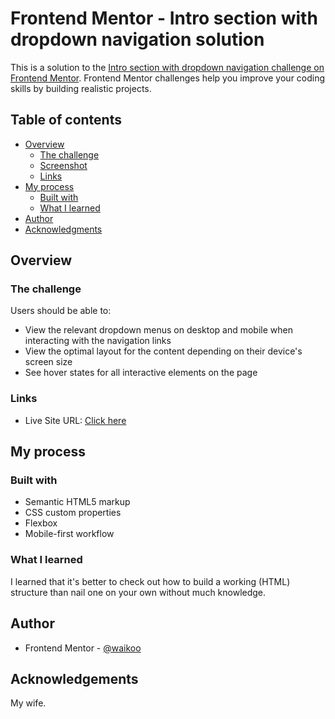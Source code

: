 # Frontend Mentor - Intro section with dropdown navigation solution

This is a solution to the [Intro section with dropdown navigation challenge on Frontend Mentor](https://www.frontendmentor.io/challenges/intro-section-with-dropdown-navigation-ryaPetHE5). Frontend Mentor challenges help you improve your coding skills by building realistic projects.

## Table of contents

- [Overview](#overview)
  - [The challenge](#the-challenge)
  - [Screenshot](#screenshot)
  - [Links](#links)
- [My process](#my-process)
  - [Built with](#built-with)
  - [What I learned](#what-i-learned)
- [Author](#author)
- [Acknowledgments](#acknowledgments)

## Overview

### The challenge

Users should be able to:

- View the relevant dropdown menus on desktop and mobile when interacting with the navigation links
- View the optimal layout for the content depending on their device's screen size
- See hover states for all interactive elements on the page

### Links

- Live Site URL: [Click here](https://intro-section-with-dropdown-navigation-cyan.vercel.app/)

## My process

### Built with

- Semantic HTML5 markup
- CSS custom properties
- Flexbox
- Mobile-first workflow

### What I learned

I learned that it's better to check out how to build a working (HTML) structure than nail one on your own without much knowledge.

## Author

- Frontend Mentor - [@waikoo](https://www.frontendmentor.io/profile/waikoo)

## Acknowledgements

My wife.
